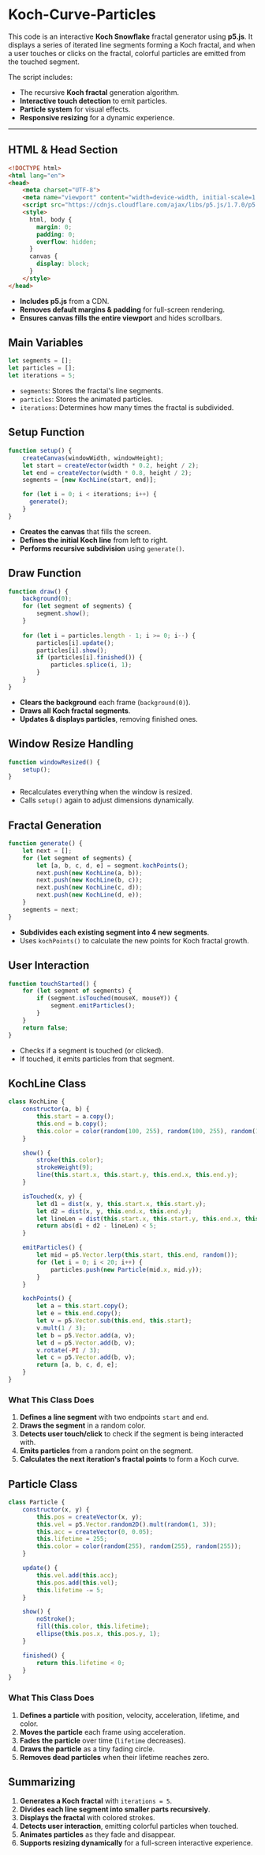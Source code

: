 # Koch-Curve-Particles

This code is an interactive **Koch Snowflake** fractal generator using **p5.js**. It displays a series of iterated line segments forming a Koch fractal, and when a user touches or clicks on the fractal, colorful particles are emitted from the touched segment.

The script includes:
- The recursive **Koch fractal** generation algorithm.
- **Interactive touch detection** to emit particles.
- **Particle system** for visual effects.
- **Responsive resizing** for a dynamic experience.

---

## **HTML & Head Section**
```html
<!DOCTYPE html>
<html lang="en">
<head>
    <meta charset="UTF-8">
    <meta name="viewport" content="width=device-width, initial-scale=1.0">
    <script src="https://cdnjs.cloudflare.com/ajax/libs/p5.js/1.7.0/p5.min.js"></script>
    <style>
      html, body {
        margin: 0;
        padding: 0;
        overflow: hidden;
      }
      canvas {
        display: block;
      }
    </style>
</head>
```
- **Includes p5.js** from a CDN.
- **Removes default margins & padding** for full-screen rendering.
- **Ensures canvas fills the entire viewport** and hides scrollbars.


## **Main Variables**
```js
let segments = [];
let particles = [];
let iterations = 5;
```
- `segments`: Stores the fractal's line segments.
- `particles`: Stores the animated particles.
- `iterations`: Determines how many times the fractal is subdivided.


## **Setup Function**
```js
function setup() {
    createCanvas(windowWidth, windowHeight);
    let start = createVector(width * 0.2, height / 2);
    let end = createVector(width * 0.8, height / 2);
    segments = [new KochLine(start, end)];

    for (let i = 0; i < iterations; i++) {
      generate();
    }
}
```
- **Creates the canvas** that fills the screen.
- **Defines the initial Koch line** from left to right.
- **Performs recursive subdivision** using `generate()`.


## **Draw Function**
```js
function draw() {
    background(0);
    for (let segment of segments) {
        segment.show();
    }
    
    for (let i = particles.length - 1; i >= 0; i--) {
        particles[i].update();
        particles[i].show();
        if (particles[i].finished()) {
            particles.splice(i, 1);
        }
    }
}
```
- **Clears the background** each frame (`background(0)`).
- **Draws all Koch fractal segments**.
- **Updates & displays particles**, removing finished ones.


## **Window Resize Handling**
```js
function windowResized() {
    setup();
}
```
- Recalculates everything when the window is resized.
- Calls `setup()` again to adjust dimensions dynamically.


## **Fractal Generation**
```js
function generate() {
    let next = [];
    for (let segment of segments) {
        let [a, b, c, d, e] = segment.kochPoints();
        next.push(new KochLine(a, b));
        next.push(new KochLine(b, c));
        next.push(new KochLine(c, d));
        next.push(new KochLine(d, e));
    }
    segments = next;
}
```
- **Subdivides each existing segment into 4 new segments**.
- Uses `kochPoints()` to calculate the new points for Koch fractal growth.


## **User Interaction**
```js
function touchStarted() {
    for (let segment of segments) {
        if (segment.isTouched(mouseX, mouseY)) {
            segment.emitParticles();
        }
    }
    return false;
}
```
- Checks if a segment is touched (or clicked).
- If touched, it emits particles from that segment.


## **KochLine Class**
```js
class KochLine {
    constructor(a, b) {
        this.start = a.copy();
        this.end = b.copy();
        this.color = color(random(100, 255), random(100, 255), random(100, 255));
    }

    show() {
        stroke(this.color);
        strokeWeight(9);
        line(this.start.x, this.start.y, this.end.x, this.end.y);
    }

    isTouched(x, y) {
        let d1 = dist(x, y, this.start.x, this.start.y);
        let d2 = dist(x, y, this.end.x, this.end.y);
        let lineLen = dist(this.start.x, this.start.y, this.end.x, this.end.y);
        return abs(d1 + d2 - lineLen) < 5;
    }

    emitParticles() {
        let mid = p5.Vector.lerp(this.start, this.end, random());
        for (let i = 0; i < 20; i++) {
            particles.push(new Particle(mid.x, mid.y));
        }
    }

    kochPoints() {
        let a = this.start.copy();
        let e = this.end.copy();
        let v = p5.Vector.sub(this.end, this.start);
        v.mult(1 / 3);
        let b = p5.Vector.add(a, v);
        let d = p5.Vector.add(b, v);
        v.rotate(-PI / 3);
        let c = p5.Vector.add(b, v);
        return [a, b, c, d, e];
    }
}
```
### **What This Class Does**
1. **Defines a line segment** with two endpoints `start` and `end`.
2. **Draws the segment** in a random color.
3. **Detects user touch/click** to check if the segment is being interacted with.
4. **Emits particles** from a random point on the segment.
5. **Calculates the next iteration's fractal points** to form a Koch curve.


## **Particle Class**
```js
class Particle {
    constructor(x, y) {
        this.pos = createVector(x, y);
        this.vel = p5.Vector.random2D().mult(random(1, 3));
        this.acc = createVector(0, 0.05);
        this.lifetime = 255;
        this.color = color(random(255), random(255), random(255));
    }

    update() {
        this.vel.add(this.acc);
        this.pos.add(this.vel);
        this.lifetime -= 5;
    }

    show() {
        noStroke();
        fill(this.color, this.lifetime);
        ellipse(this.pos.x, this.pos.y, 1);
    }

    finished() {
        return this.lifetime < 0;
    }
}
```
### **What This Class Does**
1. **Defines a particle** with position, velocity, acceleration, lifetime, and color.
2. **Moves the particle** each frame using acceleration.
3. **Fades the particle** over time (`lifetime` decreases).
4. **Draws the particle** as a tiny fading circle.
5. **Removes dead particles** when their lifetime reaches zero.


## **Summarizing**
1. **Generates a Koch fractal** with `iterations = 5`.
2. **Divides each line segment into smaller parts recursively**.
3. **Displays the fractal** with colored strokes.
4. **Detects user interaction**, emitting colorful particles when touched.
5. **Animates particles** as they fade and disappear.
6. **Supports resizing dynamically** for a full-screen interactive experience.

